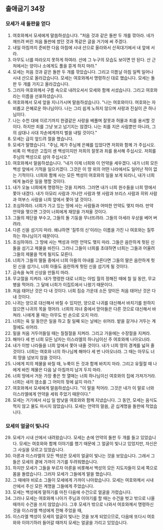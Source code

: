 ## 출애굽기 34장

### 모세가 새 돌판을 얻다
1. 여호와께서 모세에게 말씀하셨습니다. "처음 것과 같은 돌판 두 개를 깎아라. 네가 깨뜨려 버린 처음 돌판에 썼던 것과 똑같은 글을 거기에 써 주겠다.
2. 내일 아침까지 준비한 다음 아침에 시내 산으로 올라와서 산꼭대기에서 내 앞에 서라.
3. 아무도 너를 따라오지 못하게 하여라. 산에 그 누구의 모습도 보이면 안 된다. 산 근처에서는 양이나 소에게도 풀을 뜯게 하지 마라."
4. 모세는 처음 것과 같은 돌판 두 개를 깎았습니다. 그리고 이튿날 아침 일찍 일어나 시내 산으로 올라갔습니다. 모세는 여호와께서 명령하신 대로 했습니다. 모세는 돌판 두 개를 가지고 올라갔습니다.
5. 그러자 여호와께서 구름 속으로 내려오셔서 모세와 함께 서셨습니다. 그리고 여호와라는 이름을 선포하셨습니다.
6. 여호와께서 모세 앞을 지나가시며 말씀하셨습니다. "나는 여호와이다. 여호와는 자비롭고 은혜로운 하나님이다. 나는 그리 쉽게 노하지 않으며 사랑과 진실이 큰 하나님이다.
7. 나는 수천 대에 이르기까지 한결같은 사랑을 베풀며 잘못과 허물과 죄를 용서할 것이다. 하지만 죄를 그냥 보고 넘기지는 않겠다. 나는 죄를 지은 사람뿐만 아니라, 그의 삼대나 사대 자손에게까지 벌을 내릴 것이다."
8. 모세는 급히 엎드려 절을 했습니다.
9. 모세가 말했습니다. "주님, 제가 주님께 은혜를 입었다면 저희와 함께 가 주십시오. 비록 이 백성은 고집이 센 백성이지만 저희의 잘못과 죄를 용서해 주십시오. 저희를 주님의 백성으로 삼아 주십시오."
10. 여호와께서 말씀하셨습니다. "내가 이제 너희와 이 언약을 세우겠다. 내가 너희 모든 백성 앞에서 기적을 일으키겠다. 그것은 이 땅 위의 어떤 나라에서도 일어난 적이 없는 기적이다. 너희와 함께 사는 모든 백성이 여호와의 일을 보게 되리니, 내가 너희에게 놀라운 일을 행할 것이다.
11. 내가 오늘 너희에게 명령하는 것을 지켜라. 그러면 내가 너희 원수들을 너희 땅에서 쫓아 내겠다. 내가 아모리 사람과 가나안 사람과 헷 사람과 브리스 사람과 히위 사람과 여부스 사람을 너희 앞에서 쫓아 낼 것이다.
12. 조심하여라. 너희가 가고 있는 땅에 사는 사람들과 어떠한 언약도 맺지 마라. 만약 언약을 맺으면 그것이 너희에게 재앙을 가져올 것이다.
13. 그들의 제단을 부수고, 그들의 돌 기둥을 무너뜨려라. 그들의 아세라 우상을 베어 버려라.
14. 다른 신을 섬기지 마라. 왜냐하면 '질투의 신'이라는 이름을 가진 나 여호와는 질투하는 하나님이기 때문이다.
15. 조심하여라. 그 땅에 사는 백성과 어떤 언약도 맺지 마라. 그들은 음란하게 헛된 신들을 섬기고 제물을 바친다. 그러니 그들이 너희를 초대하면 너희는 그들과 어울려 그들의 제물을 먹게 될지도 모른다.
16. 너희가 그들의 딸들 중에서 너희 아들의 아내를 고른다면 그들의 딸은 음란하게 헛된 신을 섬기니, 너희 아들도 음란하게 헛된 신을 섬기게 될 것이다.
17. 금속을 녹여 신상을 만들지 마라.
18. 무교절을 지켜라. 내가 명령한 대로 너희는 아빕 월의 정해진 때에 칠 일 동안, 무교병을 먹어라. 그 달에 너희가 이집트에서 나왔기 때문이다.
19. 처음 태어난 것은 다 내 것이다. 너희 짐승 가운데 소든 양이든 처음 태어난 것은 다 내 것이다.
20. 나귀는 양으로 대신해서 바칠 수 있지만, 양으로 나귀를 대신해서 바치기를 원하지 않으면 나귀의 목을 꺾어라. 너희의 자녀 중에서 맏아들은 다른 것으로 대신해서 바쳐라. 나에게 올 때는 아무도 빈 손으로 오지 마라.
21. 너희는 육 일 동안은 일을 하고 칠 일째 되는 날에는 쉬어라. 밭을 갈거나 거두는 계절에도 쉬어라.
22. 밀을 처음 거두어들일 때는 칠칠절을 지켜라. 그리고 가을에는 수장절을 지켜라.
23. 해마다 세 번 너희 모든 남자는 이스라엘의 하나님이신 주 여호와께 나아오너라.
24. 내가 이방 나라들을 너희 앞에서 쫓아 내줄 것이다. 내가 너희 땅의 경계를 넓혀 줄 것이다. 너희는 여호와 너의 하나님께 해마다 세 번 나아오너라. 그 때는 아무도 너희 땅을 넘보지 않을 것이다.
25. 나에게 피의 제물을 바칠 때, 누룩이 든 것과 함께 바치지 마라. 그리고 유월절 때 나에게 바친 제물은 다음 날 아침까지 남겨 두지 마라.
26. 너희 땅에서 거둔 가장 좋은 첫 열매는 너희 하나님이신 여호와의 집에 가져가거라. 너희는 새끼 염소를 그 어미의 젖에 삶지 마라."
27. 여호와께서 모세에게 말씀하셨습니다. "이 말을 적어라. 그것은 내가 이 말로 너와 이스라엘에게 언약을 세워 주었기 때문이다."
28. 모세는 거기에서 사십 일 밤낮을 여호와와 함께 지냈습니다. 그 동안, 모세는 음식도 먹지 않고 물도 마시지 않았습니다. 모세는 언약의 말씀, 곧 십계명을 돌판에 적었습니다.
### 모세의 얼굴이 빛나다
29. 모세가 시내 산에서 내려왔습니다. 모세는 손에 언약의 돌판 두 개를 들고 있었습니다. 모세는 여호와와 함께 이야기를 했기 때문에 그 얼굴이 빛나고 있었지만, 자신은 그 사실을 모르고 있었습니다.
30. 아론과 이스라엘의 모든 백성은 모세의 얼굴이 빛나는 것을 보았습니다. 그래서 그들은 모세의 곁에 가까이 가기를 두려워했습니다.
31. 하지만 모세가 그들을 부르자 아론을 비롯해서 백성의 모든 지도자들이 모세 쪽으로 몸을 돌렸습니다. 그러자 모세가 그들에게 말을 했습니다.
32. 그 때에야 비로소 그들이 모세에게 가까이 나아왔습니다. 모세는 여호와께서 시내 산에서 주신 모든 계명을 그들에게 주었습니다.
33. 모세는 백성에게 말하기를 마친 다음에 수건으로 얼굴을 가렸습니다.
34. 그러나 모세는 여호와께 나아가 주님과 이야기를 할 때는 수건을 벗고 밖으로 나올 때까지 수건을 쓰지 않았습니다. 그후 모세가 밖으로 나와서 여호와께서 명령하신 것을 이스라엘 백성에게 전해 주었을 때,
35. 이스라엘 백성이 모세의 얼굴이 빛나는 것을 보게 되었으므로, 다음에 또다시 여호와와 이야기하러 들어갈 때까지 모세는 얼굴을 가리고 있었습니다.